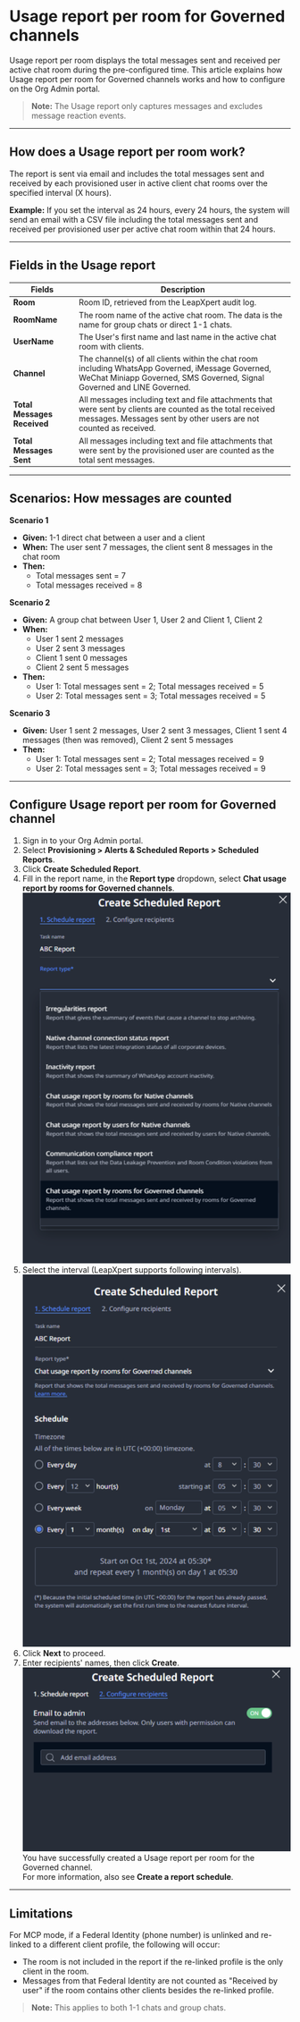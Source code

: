 # Usage report per room for Governed channels

Usage report per room displays the total messages sent and received per active chat room during the pre-configured time. This article explains how Usage report per room for Governed channels works and how to configure on the Org Admin portal.  

> **Note:** The Usage report only captures messages and excludes message reaction events.  

---

## How does a Usage report per room work?

The report is sent via email and includes the total messages sent and received by each provisioned user in active client chat rooms over the specified interval (X hours).  

**Example:** If you set the interval as 24 hours, every 24 hours, the system will send an email with a CSV file including the total messages sent and received per provisioned user per active chat room within that 24 hours.  

---

## Fields in the Usage report

| **Fields** | **Description** |
|------------|-----------------|
| **Room** | Room ID, retrieved from the LeapXpert audit log. |
| **RoomName** | The room name of the active chat room. The data is the name for group chats or direct 1-1 chats. |
| **UserName** | The User's first name and last name in the active chat room with clients. |
| **Channel** | The channel(s) of all clients within the chat room including WhatsApp Governed, iMessage Governed, WeChat Miniapp Governed, SMS Governed, Signal Governed and LINE Governed. |
| **Total Messages Received** | All messages including text and file attachments that were sent by clients are counted as the total received messages. Messages sent by other users are not counted as received. |
| **Total Messages Sent** | All messages including text and file attachments that were sent by the provisioned user are counted as the total sent messages. |

---

## Scenarios: How messages are counted

**Scenario 1**  
- **Given:** 1-1 direct chat between a user and a client  
- **When:** The user sent 7 messages, the client sent 8 messages in the chat room  
- **Then:**  
  - Total messages sent = 7  
  - Total messages received = 8  

**Scenario 2**  
- **Given:** A group chat between User 1, User 2 and Client 1, Client 2  
- **When:**  
  - User 1 sent 2 messages  
  - User 2 sent 3 messages  
  - Client 1 sent 0 messages  
  - Client 2 sent 5 messages  
- **Then:**  
  - User 1: Total messages sent = 2; Total messages received = 5  
  - User 2: Total messages sent = 3; Total messages received = 5  

**Scenario 3**  
- **Given:** User 1 sent 2 messages, User 2 sent 3 messages, Client 1 sent 4 messages (then was removed), Client 2 sent 5 messages  
- **Then:**  
  - User 1: Total messages sent = 2; Total messages received = 9  
  - User 2: Total messages sent = 3; Total messages received = 9  

---

## Configure Usage report per room for Governed channel

1. Sign in to your Org Admin portal.  
2. Select **Provisioning > Alerts & Scheduled Reports > Scheduled Reports**.  
3. Click **Create Scheduled Report**.  
4. Fill in the report name, in the **Report type** dropdown, select **Chat usage report by rooms for Governed channels**. ![Alt text](photos/usage-report01.png)
5. Select the interval (LeapXpert supports following intervals). ![Alt text](photos/usage-report02.png) 
6. Click **Next** to proceed.  
7. Enter recipients' names, then click **Create**. ![Alt text](photos/usage-report03.png)  
You have successfully created a Usage report per room for the Governed channel.  
For more information, also see **Create a report schedule**.  

---

## Limitations

For MCP mode, if a Federal Identity (phone number) is unlinked and re-linked to a different client profile, the following will occur:  
- The room is not included in the report if the re-linked profile is the only client in the room.  
- Messages from that Federal Identity are not counted as "Received by user" if the room contains other clients besides the re-linked profile.  
> **Note:** This applies to both 1-1 chats and group chats.  
